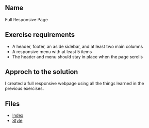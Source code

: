 ## Name 
Full Responsive Page

## Exercise requirements
* A header, footer, an aside sidebar, and at least two main columns
* A responsive menu with at least 5 items
* The header and menu should stay in place when the page scrolls

## Approch to the solution
I created a full responsive webpage using all the things learned in the previous exercises.

## Files
* [Index](index.html) 
* [Style](style/style.css) 